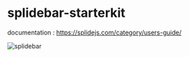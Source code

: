 # splidebar-starterkit

documentation : 
https://splidejs.com/category/users-guide/


![splidebar](https://user-images.githubusercontent.com/59074036/102158968-27a41700-3eb5-11eb-99a0-cb50a52d80c8.JPG)
